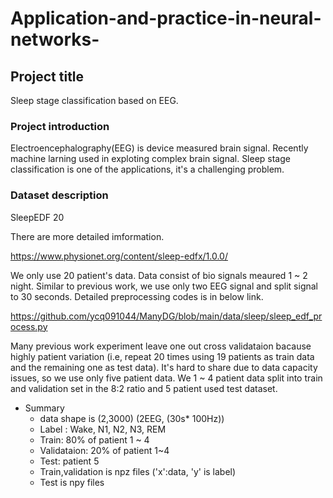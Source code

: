 # Application-and-practice-in-neural-networks-

## Project title 
Sleep stage classification based on EEG.

### Project introduction
Electroencephalography(EEG) is device measured brain signal. Recently machine larning used in exploting complex brain signal. 
Sleep stage classification is one of the applications, it's a challenging problem.

### Dataset description
SleepEDF 20

There are more detailed imformation.

https://www.physionet.org/content/sleep-edfx/1.0.0/

We only use 20 patient's data. Data consist of bio signals meaured 1 ~ 2 night. Similar to previous work, we use only two EEG signal and split signal to 30 seconds.
Detailed preprocessing codes is in below link.

https://github.com/ycq091044/ManyDG/blob/main/data/sleep/sleep_edf_process.py

Many previous work experiment leave one out cross validataion bacause highly patient variation (i.e, repeat 20 times using 19 patients as train data and the remaining one as test data).
It's hard to share due to data capacity issues, so we use only five patient data. We 1 ~ 4 patient data split into train and validation set in the 8:2 ratio and 5 patient used test dataset.


+ Summary
  + data shape is (2,3000) (2EEG, (30s* 100Hz))  
  + Label : Wake, N1, N2, N3, REM
  + Train: 80% of patient 1 ~ 4
  + Validataion: 20% of patient 1~4 
  + Test: patient 5
  + Train,validation is npz files ('x':data, 'y' is label)
  + Test is npy files

